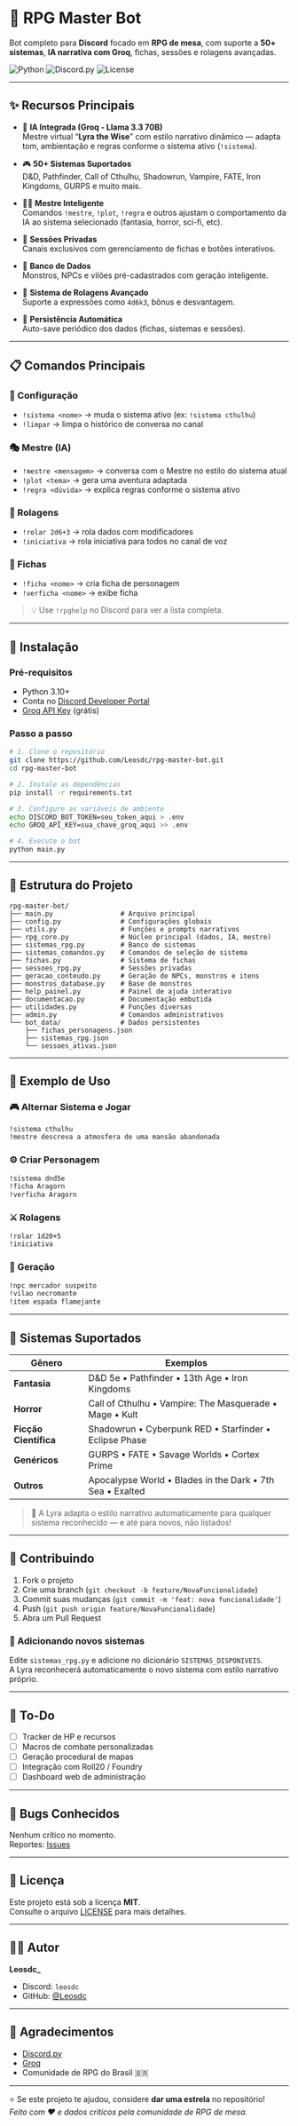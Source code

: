 # 🎲 RPG Master Bot

Bot completo para **Discord** focado em **RPG de mesa**, com suporte a **50+ sistemas**, **IA narrativa com Groq**, fichas, sessões e rolagens avançadas.

![Python](https://img.shields.io/badge/Python-3.10+-blue.svg)
![Discord.py](https://img.shields.io/badge/Discord.py-2.0+-green.svg)
![License](https://img.shields.io/badge/License-MIT-yellow.svg)

---

## ✨ Recursos Principais

- 🤖 **IA Integrada (Groq - Llama 3.3 70B)**  
  Mestre virtual “**Lyra the Wise**” com estilo narrativo dinâmico — adapta tom, ambientação e regras conforme o sistema ativo (`!sistema`).

- 🎮 **50+ Sistemas Suportados**  
  D&D, Pathfinder, Call of Cthulhu, Shadowrun, Vampire, FATE, Iron Kingdoms, GURPS e muito mais.

- 🧙‍♀️ **Mestre Inteligente**  
  Comandos `!mestre`, `!plot`, `!regra` e outros ajustam o comportamento da IA ao sistema selecionado (fantasia, horror, sci-fi, etc).

- 🔐 **Sessões Privadas**  
  Canais exclusivos com gerenciamento de fichas e botões interativos.

- 👹 **Banco de Dados**  
  Monstros, NPCs e vilões pré-cadastrados com geração inteligente.

- 🎲 **Sistema de Rolagens Avançado**  
  Suporte a expressões como `4d6k3`, bônus e desvantagem.

- 💾 **Persistência Automática**  
  Auto-save periódico dos dados (fichas, sistemas e sessões).

---

## 📋 Comandos Principais

### 🔧 Configuração
- `!sistema <nome>` → muda o sistema ativo (ex: `!sistema cthulhu`)
- `!limpar` → limpa o histórico de conversa no canal

### 🎭 Mestre (IA)
- `!mestre <mensagem>` → conversa com o Mestre no estilo do sistema atual  
- `!plot <tema>` → gera uma aventura adaptada  
- `!regra <dúvida>` → explica regras conforme o sistema ativo  

### 🎲 Rolagens
- `!rolar 2d6+3` → rola dados com modificadores  
- `!iniciativa` → rola iniciativa para todos no canal de voz  

### 👤 Fichas
- `!ficha <nome>` → cria ficha de personagem  
- `!verficha <nome>` → exibe ficha  

> 💡 Use `!rpghelp` no Discord para ver a lista completa.

---

## 🚀 Instalação

### Pré-requisitos
- Python 3.10+
- Conta no [Discord Developer Portal](https://discord.com/developers/applications)
- [Groq API Key](https://console.groq.com/) (grátis)

### Passo a passo

```bash
# 1. Clone o repositório
git clone https://github.com/Leosdc/rpg-master-bot.git
cd rpg-master-bot

# 2. Instale as dependências
pip install -r requirements.txt

# 3. Configure as variáveis de ambiente
echo DISCORD_BOT_TOKEN=seu_token_aqui > .env
echo GROQ_API_KEY=sua_chave_groq_aqui >> .env

# 4. Execute o bot
python main.py
```

---

## 📁 Estrutura do Projeto

```
rpg-master-bot/
├── main.py                 # Arquivo principal
├── config.py               # Configurações globais
├── utils.py                # Funções e prompts narrativos
├── rpg_core.py             # Núcleo principal (dados, IA, mestre)
├── sistemas_rpg.py         # Banco de sistemas
├── sistemas_comandos.py    # Comandos de seleção de sistema
├── fichas.py               # Sistema de fichas
├── sessoes_rpg.py          # Sessões privadas
├── geracao_conteudo.py     # Geração de NPCs, monstros e itens
├── monstros_database.py    # Base de monstros
├── help_painel.py          # Painel de ajuda interativo
├── documentacao.py         # Documentação embutida
├── utilidades.py           # Funções diversas
├── admin.py                # Comandos administrativos
└── bot_data/               # Dados persistentes
    ├── fichas_personagens.json
    ├── sistemas_rpg.json
    └── sessoes_ativas.json
```

---

## 🧠 Exemplo de Uso

### 🎮 Alternar Sistema e Jogar
```bash
!sistema cthulhu
!mestre descreva a atmosfera de uma mansão abandonada
```

### ⚙️ Criar Personagem
```bash
!sistema dnd5e
!ficha Aragorn
!verficha Aragorn
```

### ⚔️ Rolagens
```bash
!rolar 1d20+5
!iniciativa
```

### 👹 Geração
```bash
!npc mercador suspeito
!vilao necromante
!item espada flamejante
```

---

## 🧩 Sistemas Suportados

| Gênero | Exemplos |
|--------|-----------|
| **Fantasia** | D&D 5e • Pathfinder • 13th Age • Iron Kingdoms |
| **Horror** | Call of Cthulhu • Vampire: The Masquerade • Mage • Kult |
| **Ficção Científica** | Shadowrun • Cyberpunk RED • Starfinder • Eclipse Phase |
| **Genéricos** | GURPS • FATE • Savage Worlds • Cortex Prime |
| **Outros** | Apocalypse World • Blades in the Dark • 7th Sea • Exalted |

> 🧠 A Lyra adapta o estilo narrativo automaticamente para qualquer sistema reconhecido — e até para novos, não listados!

---

## 🤝 Contribuindo

1. Fork o projeto  
2. Crie uma branch (`git checkout -b feature/NovaFuncionalidade`)  
3. Commit suas mudanças (`git commit -m 'feat: nova funcionalidade'`)  
4. Push (`git push origin feature/NovaFuncionalidade`)  
5. Abra um Pull Request  

### 🧟 Adicionando novos sistemas
Edite `sistemas_rpg.py` e adicione no dicionário `SISTEMAS_DISPONIVEIS`.  
A Lyra reconhecerá automaticamente o novo sistema com estilo narrativo próprio.

---

## 📝 To-Do

- [ ] Tracker de HP e recursos  
- [ ] Macros de combate personalizadas  
- [ ] Geração procedural de mapas  
- [ ] Integração com Roll20 / Foundry  
- [ ] Dashboard web de administração  

---

## 🐛 Bugs Conhecidos
Nenhum crítico no momento.  
Reportes: [Issues](https://github.com/Leosdc/rpg-master-bot/issues)

---

## 📜 Licença
Este projeto está sob a licença **MIT**.  
Consulte o arquivo [LICENSE](LICENSE) para mais detalhes.

---

## 👨‍💻 Autor

**Leosdc_**  
- Discord: `leosdc`  
- GitHub: [@Leosdc](https://github.com/Leosdc)

---

## 🙏 Agradecimentos
- [Discord.py](https://github.com/Rapptz/discord.py)  
- [Groq](https://groq.com/)  
- Comunidade de RPG do Brasil 🇧🇷  

---

⭐ Se este projeto te ajudou, considere **dar uma estrela** no repositório!  
*Feito com ❤️ e dados críticos pela comunidade de RPG de mesa.*
